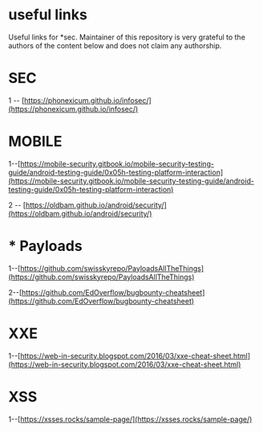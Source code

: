 # useful links
Useful links for *sec. Maintainer of this repository is very grateful to the authors of the content below and does not claim any authorship.

# SEC
1 -- [https://phonexicum.github.io/infosec/](https://phonexicum.github.io/infosec/)

# MOBILE
1--[https://mobile-security.gitbook.io/mobile-security-testing-guide/android-testing-guide/0x05h-testing-platform-interaction](https://mobile-security.gitbook.io/mobile-security-testing-guide/android-testing-guide/0x05h-testing-platform-interaction)


2 -- [https://oldbam.github.io/android/security/](https://oldbam.github.io/android/security/)

# * Payloads

1--[https://github.com/swisskyrepo/PayloadsAllTheThings](https://github.com/swisskyrepo/PayloadsAllTheThings)

2--[https://github.com/EdOverflow/bugbounty-cheatsheet](https://github.com/EdOverflow/bugbounty-cheatsheet)

# XXE
1--[https://web-in-security.blogspot.com/2016/03/xxe-cheat-sheet.html](https://web-in-security.blogspot.com/2016/03/xxe-cheat-sheet.html)

# XSS
1--[https://xsses.rocks/sample-page/](https://xsses.rocks/sample-page/)

